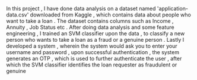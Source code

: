 In this project , I have done data analysis on a dataset named 'application-data.csv' downloaded from Kaggle , which contains data about people who want to take a loan .
The dataset contains columns such as Income , Annuity , Job Status etc . After doing data analysis and some feature engineering , I trained an SVM classifier upon the data , to classify a new person who wants to take a loan as a fraud or a genuine person . Lastly I developed a system , wherein the system would ask you to enter your username and password , upon successful authentication , the system generates an OTP , which is used to further authenticate the user , after which the SVM classifier identifies the loan requester as fraudulent or  genuine
